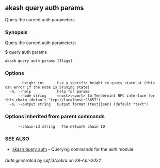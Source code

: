 ## akash query auth params

Query the current auth parameters

### Synopsis

Query the current auth parameters:

$ <appd> query auth params

```
akash query auth params [flags]
```

### Options

```
      --height int      Use a specific height to query state at (this can error if the node is pruning state)
  -h, --help            help for params
      --node string     <host>:<port> to Tendermint RPC interface for this chain (default "tcp://localhost:26657")
  -o, --output string   Output format (text|json) (default "text")
```

### Options inherited from parent commands

```
      --chain-id string   The network chain ID
```

### SEE ALSO

* [akash query auth](akash_query_auth.md)	 - Querying commands for the auth module

###### Auto generated by spf13/cobra on 28-Apr-2022
